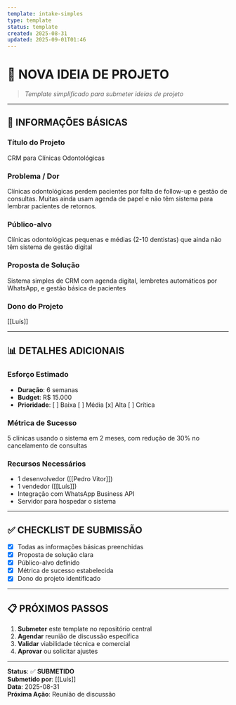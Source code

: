 ```yaml
---
template: intake-simples
type: template
status: template
created: 2025-08-31
updated: 2025-09-01T01:46
---
```


# 📝 **NOVA IDEIA DE PROJETO**

> *Template simplificado para submeter ideias de projeto*

---

## 🎯 **INFORMAÇÕES BÁSICAS**

### **Título do Projeto**
CRM para Clínicas Odontológicas

### **Problema / Dor**
Clínicas odontológicas perdem pacientes por falta de follow-up e gestão de consultas. Muitas ainda usam agenda de papel e não têm sistema para lembrar pacientes de retornos.

### **Público-alvo**
Clínicas odontológicas pequenas e médias (2-10 dentistas) que ainda não têm sistema de gestão digital

### **Proposta de Solução**
Sistema simples de CRM com agenda digital, lembretes automáticos por WhatsApp, e gestão básica de pacientes

### **Dono do Projeto**
[[Luís]]

---

## 📊 **DETALHES ADICIONAIS**

### **Esforço Estimado**
- **Duração**: 6 semanas
- **Budget**: R$ 15.000
- **Prioridade**: [ ] Baixa [ ] Média [x] Alta [ ] Crítica

### **Métrica de Sucesso**
5 clínicas usando o sistema em 2 meses, com redução de 30% no cancelamento de consultas

### **Recursos Necessários**
- 1 desenvolvedor ([[Pedro Vitor]])
- 1 vendedor ([[Luís]])
- Integração com WhatsApp Business API
- Servidor para hospedar o sistema

---

## ✅ **CHECKLIST DE SUBMISSÃO**

- [x] Todas as informações básicas preenchidas
- [x] Proposta de solução clara
- [x] Público-alvo definido
- [x] Métrica de sucesso estabelecida
- [x] Dono do projeto identificado

---

## 📋 **PRÓXIMOS PASSOS**

1. **Submeter** este template no repositório central
2. **Agendar** reunião de discussão específica
3. **Validar** viabilidade técnica e comercial
4. **Aprovar** ou solicitar ajustes

---

**Status**: ✅ **SUBMETIDO**  
**Submetido por**: [[Luís]]  
**Data**: 2025-08-31  
**Próxima Ação**: Reunião de discussão
